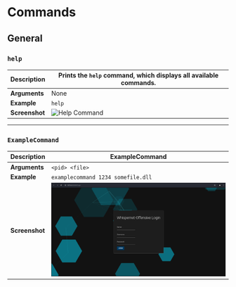 # Commands

## General

### **`help`**
| **Description** | Prints the `help` command, which displays all available commands. |
|----------------|---------------------------------------------------------------|
| **Arguments**  | None                                                           |
| **Example**    | `help`                                                         |
| **Screenshot** | ![Help Command](path/to/help_screenshot.png)                  |

---

### `ExampleCommand`
| **Description** | ExampleCommand |
|----------------|----------------|
| **Arguments**  | `<pid> <file>`  |
| **Example**    | `examplecommand 1234 somefile.dll` |
| **Screenshot** | ![Example Command](../../img/webinterface/login_screen.png) |

